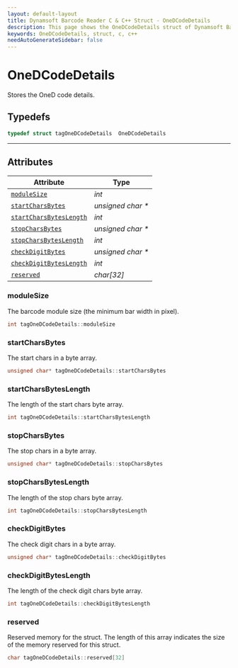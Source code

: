 ```yaml
---
layout: default-layout
title: Dynamsoft Barcode Reader C & C++ Struct - OneDCodeDetails
description: This page shows the OneDCodeDetails struct of Dynamsoft Barcode Reader for C & C++ Language.
keywords: OneDCodeDetails, struct, c, c++
needAutoGenerateSidebar: false
---
```


# OneDCodeDetails
Stores the OneD code details.

## Typedefs

```cpp
typedef struct tagOneDCodeDetails  OneDCodeDetails
```  
  
---
  

## Attributes
  
| Attribute | Type |
|---------- | ---- |
| [`moduleSize`](#modulesize) | *int* |
| [`startCharsBytes`](#startcharsbytes) | *unsigned char \** |
| [`startCharsBytesLength`](#startcharsbyteslength) | *int* |
| [`stopCharsBytes`](#stopcharsbytes) | *unsigned char \** |
| [`stopCharsBytesLength`](#stopcharsbyteslength) | *int* |
| [`checkDigitBytes`](#checkdigitbytes) | *unsigned char \** |
| [`checkDigitBytesLength`](#checkdigitbyteslength) | *int* |
| [`reserved`](#reserved) | *char\[32\]* |


### moduleSize
The barcode module size (the minimum bar width in pixel).
```cpp
int tagOneDCodeDetails::moduleSize
```

### startCharsBytes
The start chars in a byte array.
```cpp
unsigned char* tagOneDCodeDetails::startCharsBytes
```

### startCharsBytesLength
The length of the start chars byte array.
```cpp
int tagOneDCodeDetails::startCharsBytesLength
```

### stopCharsBytes
The stop chars in a byte array.
```cpp
unsigned char* tagOneDCodeDetails::stopCharsBytes
```

### stopCharsBytesLength
The length of the stop chars byte array.
```cpp
int tagOneDCodeDetails::stopCharsBytesLength
```

### checkDigitBytes
The check digit chars in a byte array.
```cpp
unsigned char* tagOneDCodeDetails::checkDigitBytes
```

### checkDigitBytesLength
The length of the check digit chars byte array.
```cpp
int tagOneDCodeDetails::checkDigitBytesLength
```

### reserved
Reserved memory for the struct. The length of this array indicates the size of the memory reserved for this struct.
```cpp
char tagOneDCodeDetails::reserved[32]
```
